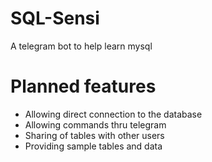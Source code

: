 # SQL-Sensi
A telegram bot to help learn mysql

# Planned features
- Allowing direct connection to the database
- Allowing commands thru telegram
- Sharing of tables with other users
- Providing sample tables and data
